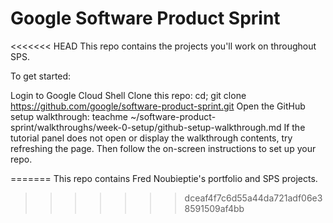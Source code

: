 # Google Software Product Sprint

<<<<<<< HEAD
This repo contains the projects you'll work on throughout SPS.

To get started:

Login to Google Cloud Shell
Clone this repo: cd; git clone https://github.com/google/software-product-sprint.git
Open the GitHub setup walkthrough: teachme ~/software-product-sprint/walkthroughs/week-0-setup/github-setup-walkthrough.md
If the tutorial panel does not open or display the walkthrough contents, try refreshing the page.
Then follow the on-screen instructions to set up your repo.

=======
This repo contains Fred Noubieptie's portfolio and SPS projects.
>>>>>>> dceaf4f7c6d55a44da721adf06e38591509af4bb
